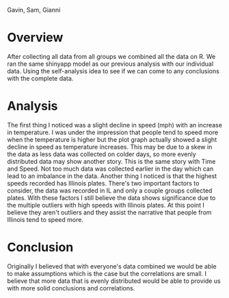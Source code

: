 Gavin, Sam, Gianni
# Overview
  After collecting all data from all groups we combined all the data on R. We ran the same shinyapp model as our previous analysis with our individual data. Using the self-analysis idea to see if we can come to any conclusions with the complete data.

# Analysis
  The first thing I noticed was a slight decline in speed (mph) with an increase in temperature. I was under the impression that people tend to speed more when the temperature is higher but the plot graph actually showed a slight decline in speed as temperature increases. This may be due to a skew in the data as less data was collected on colder days, so more evenly distributed data may show another story. This is the same story with Time and Speed. Not too much data was collected earlier in the day which can lead to an imbalance in the data.
  Another thing I noticed is that the highest speeds recorded has Illinois plates. There's two important factors to consider, the data was recorded in IL and only a couple groups collected plates. With these factors I still believe the data shows significance due to the multiple outliers with high speeds with Illinois plates. At this point I believe they aren't outliers and they assist the narrative that people from Illinois tend to speed more.

# Conclusion
  Originally I believed that with everyone's data combined we would be able to make assumptions which is the case but the correlations are small. I believe that more data that is evenly distributed would be able to provide us with more solid conclusions and correlations.
